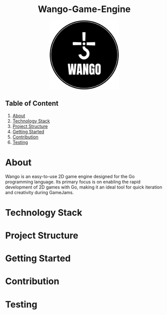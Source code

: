 <div align=center>
    <h1>Wango-Game-Engine</h1>
    <img src="Docs/WangoLogo.png" width=220 height=220>
</div>
<h2>Table of Content</h2>
<ol>
    <li><a href="#subject1">About</a></li>
    <li><a href="#subject2">Technology Stack</a></li>
    <li><a href="#subject3">Project Structure</a></li>
    <li><a href="#subject4">Getting Started</a></li>
    <li><a href="#subject5">Contribution</a></li>
    <li><a href="#subject6">Testing</a></li>
</ol>

<h1 id="subject1">About </h1>
<p>Wango is an easy-to-use 2D game engine designed for the Go programming language. Its primary focus is on enabling the rapid development of 2D games with Go, making it an ideal tool for quick iteration and creativity during GameJams.</p>

<h1 id="subject2">Technology Stack</h1>

<h1 id="subject3">Project Structure</h1>

<h1 id="subject4">Getting Started</h1>

<h1 id="subject5">Contribution</h1>

<h1 id="subject6">Testing</h1>

